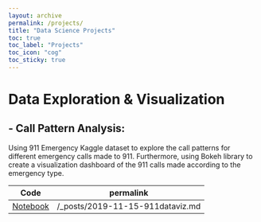 ```yaml
---
layout: archive
permalink: /projects/
title: "Data Science Projects"
toc: true
toc_label: "Projects"
toc_icon: "cog"
toc_sticky: true
---
```


# Data Exploration & Visualization 
## - **Call Pattern Analysis:** 
Using 911 Emergency Kaggle dataset to explore the call patterns for different emergency calls made to 911. Furthermore, using Bokeh library to create a visualization dashboard of the 911 calls made according to the emergency type.<br> 

 Code |permalink | 
 --- | --- | 
 [Notebook](https://github.com/veena1486/datascience-portfolio/tree/master/CrimeAnalysis)| /_posts/2019-11-15-911dataviz.md

